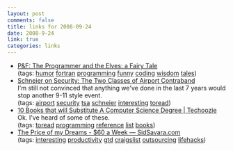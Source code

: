 ```yaml
--- 
layout: post
comments: false
title: links for 2008-09-24
date: 2008-9-24
link: true
categories: links
---
```

<ul class="delicious">
	<li>
<div class="delicious-link"><a href="http://pigsandfishes.com/filks/mikefilk/progelves.html">P&amp;F: The Programmer and the Elves: a Fairy Tale</a></div>
<div class="delicious-tags">(tags: <a href="http://delicious.com/zanshin/humor">humor</a> <a href="http://delicious.com/zanshin/fortran">fortran</a> <a href="http://delicious.com/zanshin/programming">programming</a> <a href="http://delicious.com/zanshin/funny">funny</a> <a href="http://delicious.com/zanshin/coding">coding</a> <a href="http://delicious.com/zanshin/wisdom">wisdom</a> <a href="http://delicious.com/zanshin/tales">tales</a>)</div></li>
	<li>
<div class="delicious-link"><a href="http://www.schneier.com/blog/archives/2008/09/the_two_classes.html">Schneier on Security: The Two Classes of Airport Contraband</a></div>
<div class="delicious-extended">I'm still not convinced that anything we've done in the last 7 years would stop another 9-11 style event.</div>
<div class="delicious-tags">(tags: <a href="http://delicious.com/zanshin/airport">airport</a> <a href="http://delicious.com/zanshin/security">security</a> <a href="http://delicious.com/zanshin/tsa">tsa</a> <a href="http://delicious.com/zanshin/schneier">schneier</a> <a href="http://delicious.com/zanshin/interesting">interesting</a> <a href="http://delicious.com/zanshin/toread">toread</a>)</div></li>
	<li>
<div class="delicious-link"><a href="http://www.techoozie.com/10-books-that-will-substitute-a-computer-science-degree/">10 Books that will Substitute A Computer Science Degree | Techoozie</a></div>
<div class="delicious-extended">Ok.  I've heard of some of these.</div>
<div class="delicious-tags">(tags: <a href="http://delicious.com/zanshin/toread">toread</a> <a href="http://delicious.com/zanshin/programming">programming</a> <a href="http://delicious.com/zanshin/reference">reference</a> <a href="http://delicious.com/zanshin/list">list</a> <a href="http://delicious.com/zanshin/books">books</a>)</div></li>
	<li>
<div class="delicious-link"><a href="http://sidsavara.com/personal-productivity/the-price-of-my-dreams-60-a-week">The Price of my Dreams - $60 a Week — SidSavara.com</a></div>
<div class="delicious-tags">(tags: <a href="http://delicious.com/zanshin/interesting">interesting</a> <a href="http://delicious.com/zanshin/productivity">productivity</a> <a href="http://delicious.com/zanshin/gtd">gtd</a> <a href="http://delicious.com/zanshin/craigslist">craigslist</a> <a href="http://delicious.com/zanshin/outsourcing">outsourcing</a> <a href="http://delicious.com/zanshin/lifehacks">lifehacks</a>)</div></li>
</ul>
